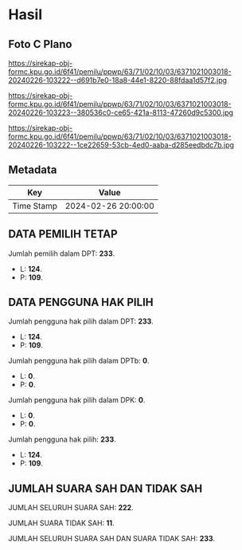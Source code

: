 # Hasil

## Foto C Plano

https://sirekap-obj-formc.kpu.go.id/6f41/pemilu/ppwp/63/71/02/10/03/6371021003018-20240226-103222--d691b7e0-18a8-44e1-8220-88fdaa1d57f2.jpg

https://sirekap-obj-formc.kpu.go.id/6f41/pemilu/ppwp/63/71/02/10/03/6371021003018-20240226-103223--380536c0-ce65-421a-8113-47260d9c5300.jpg

https://sirekap-obj-formc.kpu.go.id/6f41/pemilu/ppwp/63/71/02/10/03/6371021003018-20240226-103222--1ce22659-53cb-4ed0-aaba-d285eedbdc7b.jpg


## Metadata

| Key        | Value               |
| ---------- | ------------------- |
| Time Stamp | 2024-02-26 20:00:00 |


## DATA PEMILIH TETAP

Jumlah pemilih dalam DPT: **233**.
 * L: **124**.
 * P: **109**.

## DATA PENGGUNA HAK PILIH

Jumlah pengguna hak pilih dalam DPT: **233**.
 * L: **124**.
 * P: **109**.

Jumlah pengguna hak pilih dalam DPTb: **0**.
 * L: **0**.
 * P: **0**.

Jumlah pengguna hak pilih dalam DPK: **0**.
 * L: **0**.
 * P: **0**.

Jumlah pengguna hak pilih: **233**.
 * L: **124**.
 * P: **109**.

## JUMLAH SUARA SAH DAN TIDAK SAH

JUMLAH SELURUH SUARA SAH: **222**.

JUMLAH SUARA TIDAK SAH: **11**.

JUMLAH SELURUH SUARA SAH DAN SUARA TIDAK SAH: **233**.


